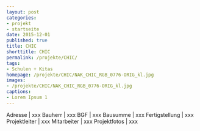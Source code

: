 ```yaml
---
layout: post
categories:
- projekt
- startseite
date: 2015-12-01
published: true
title: CHIC
shorttitle: CHIC
permalink: /projekte/CHIC/
tags: 
- Schulen + Kitas
homepage: /projekte/CHIC/NAK_CHIC_RGB_0776-ORIG_kl.jpg
images:
- /projekte/CHIC/NAK_CHIC_RGB_0776-ORIG_kl.jpgcaptions:
- Lorem Ipsum 1
---
```

Adresse			|	xxx
Bauherr			|	xxx
BGF				|	xxx
Bausumme		|	xxx
Fertigstellung	|	xxx
Projektleiter	|	xxx
Mitarbeiter		|	xxx
Projektfotos	|	xxx
